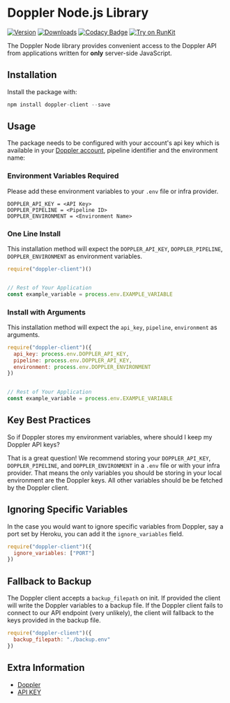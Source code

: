 # Doppler Node.js Library

[![Version](https://img.shields.io/npm/v/doppler-client.svg)](https://www.npmjs.org/package/doppler-client)
[![Downloads](https://img.shields.io/npm/dm/doppler-client.svg)](https://www.npmjs.com/package/doppler-client)
[![Codacy Badge](https://api.codacy.com/project/badge/Grade/ee88ca15a8fb48068c5643b037ea978b)](https://www.codacy.com/app/Doppler/node-client?utm_source=github.com&amp;utm_medium=referral&amp;utm_content=DopplerHQ/node-client&amp;utm_campaign=Badge_Grade)
[![Try on RunKit](https://badge.runkitcdn.com/doppler-client.svg)](https://runkit.com/npm/doppler-client)

The Doppler Node library provides convenient access to the Doppler API from
applications written for **only** server-side JavaScript.

## Installation

Install the package with:

``` js
npm install doppler-client --save
```

## Usage

The package needs to be configured with your account's api key which is available in your [Doppler account](https://doppler.com/workplace/api_key), pipeline identifier and the environment name:

### Environment Variables Required
Please add these environment variables to your `.env` file or infra provider.

```
DOPPLER_API_KEY = <API Key>
DOPPLER_PIPELINE = <Pipeline ID>
DOPPLER_ENVIRONMENT = <Environment Name>
```

### One Line Install
This installation method will expect the `DOPPLER_API_KEY`, `DOPPLER_PIPELINE`, `DOPPLER_ENVIRONMENT` as environment variables.

``` js
require("doppler-client")()


// Rest of Your Application
const example_variable = process.env.EXAMPLE_VARIABLE
```

### Install with Arguments
This installation method will expect the `api_key`, `pipeline`, `environment` as arguments.

``` js
require("doppler-client")({
  api_key: process.env.DOPPLER_API_KEY,
  pipeline: process.env.DOPPLER_API_KEY,
  environment: process.env.DOPPLER_ENVIRONMENT
})


// Rest of Your Application
const example_variable = process.env.EXAMPLE_VARIABLE
```

## Key Best Practices

So if Doppler stores my environment variables, where should I keep my Doppler API keys?

That is a great question! We recommend storing your `DOPPLER_API_KEY`, `DOPPLER_PIPELINE`, and `DOPPLER_ENVIRONMENT` 
in a `.env` file or with your infra provider. That means the only variables you should be storing in your local environment are the Doppler keys. All other variables should be be fetched by the Doppler client.


## Ignoring Specific Variables

In the case you would want to ignore specific variables from Doppler, say a port set by Heroku, you can add it the `ignore_variables` field.

``` js
require("doppler-client")({
  ignore_variables: ["PORT"]
})
```

## Fallback to Backup

The Doppler client accepts a `backup_filepath` on init. If provided the client will write
the Doppler variables to a backup file. If the Doppler client fails to connect to our API
endpoint (very unlikely), the client will fallback to the keys provided in the backup file.

``` js
require("doppler-client")({
  backup_filepath: "./backup.env"
})
```

## Extra Information

  - [Doppler](https://doppler.com)
  - [API KEY](https://doppler.com/workplace/api_key)
